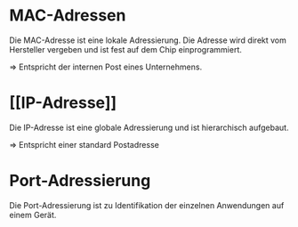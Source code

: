 # MAC-Adressen
Die MAC-Adresse ist eine lokale Adressierung. Die Adresse wird direkt vom Hersteller vergeben und ist fest auf dem Chip einprogrammiert.

=> Entspricht der internen Post eines Unternehmens.

# [[IP-Adresse]]
Die IP-Adresse ist eine globale Adressierung und ist hierarchisch aufgebaut.

=> Entspricht einer standard Postadresse

# Port-Adressierung
Die Port-Adressierung ist zu Identifikation der einzelnen Anwendungen auf einem Gerät.
